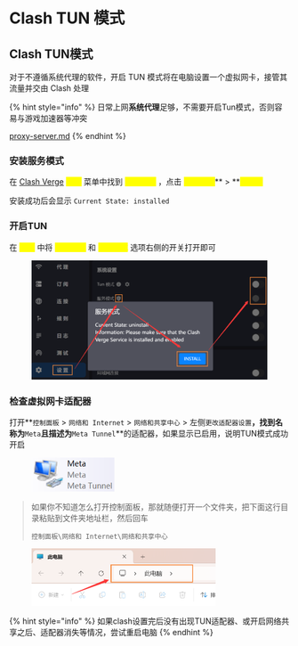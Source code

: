 # Clash TUN 模式

## Clash TUN模式

对于不遵循系统代理的软件，开启 TUN 模式将在电脑设置一个虚拟网卡，接管其流量并交由 Clash 处理

{% hint style="info" %}
日常上网**系统代理**足够，不需要开启Tun模式，否则容易与游戏加速器等冲突

[proxy-server.md](../../ready/proxy-server.md "mention")
{% endhint %}

### 安装服务模式

在 [Clash Verge](./) <mark style="color:yellow;">**设置**</mark> 菜单中找到 <mark style="color:yellow;">**服务模式**</mark> ，点击 <mark style="color:yellow;">**盾牌图标**</mark>** > **<mark style="color:yellow;">**Install**</mark>

安装成功后会显示 `Current State: installed`

### 开启TUN

在 <mark style="color:yellow;">**设置**</mark> 中将 <mark style="color:yellow;">**服务模式**</mark> 和 <mark style="color:yellow;">**Tun模式**</mark> 选项右侧的开关打开即可

<div align="left">

<figure><img src="../../.gitbook/assets/clash_service_install.png" alt=""><figcaption></figcaption></figure>

</div>

### 检查虚拟网卡适配器

打开**`控制面板` > `网络和 Internet` > `网络和共享中心` > 左侧`更改适配器设置`**，找到名称为**`Meta`**且描述为**`Meta Tunnel`**的适配器，如果显示已启用，说明TUN模式成功开启

<div align="left">

<figure><img src="../../.gitbook/assets/meta_adapter.png" alt="" width="149"><figcaption></figcaption></figure>

</div>

> 如果你不知道怎么打开控制面板，那就随便打开一个文件夹，把下面这行目录粘贴到文件夹地址栏，然后回车
>
> ```
> 控制面板\网络和 Internet\网络和共享中心
> ```

<div align="left">

<figure><img src="../../.gitbook/assets/folder_path.png" alt="" width="331"><figcaption></figcaption></figure>

</div>

{% hint style="info" %}
如果clash设置完后没有出现TUN适配器、或开启网络共享之后、适配器消失等情况，尝试重启电脑
{% endhint %}
